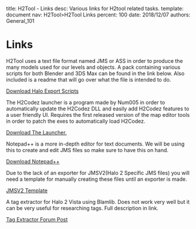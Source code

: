 title:      H2Tool - Links
desc:       Various links for H2tool related tasks.
template:   document
nav:        H2Tool>H2Tool Links
percent:    100
date:       2018/12/07
authors:    General_101

# Links

H2Tool uses a text file format named JMS or ASS in order to produce the many models used for our levels and objects. A pack containing various scripts for both Blender and 3DS Max can be found in the link below. Also included is a readme that will go over what the file is intended to do.

[Download Halo Export Scripts](https://cdn.discordapp.com/attachments/434382924700319745/532379345990451202/Halo_Export.7z)

The H2Codez launcher is a program made by Num005 in order to automatically update the H2Codez DLL and easily add H2Codez features to a user friendly UI. Requires the first released version of the map editor tools in order to patch the exes to automatically load H2Codez.

[Download The Launcher.](https://ci.appveyor.com/api/projects/num0005/h2-toolkit-launcher/artifacts/Launcher/bin/Release/H2CodezLauncher.exe)

Notepad++ is a more in-depth editor for text documents. We will be using this to create and edit JMS files so make sure to have this on hand.

[Download Notepad++](https://notepad-plus-plus.org/)

Due to the lack of an exporter for JMSV2(Halo 2 Specific JMS files) you will need a template for manually creating these files until an exporter is made.

[JMSV2 Template](https://pastebin.com/NmZEekp0)

A tag extractor for Halo 2 Vista using Blamlib. Does not work very well but it can be very useful for researching tags. Full description in link.

[Tag Extractor Forum Post](https://halo2.online/threads/tag-extractor-for-magical-doctor-wizard-researchers-only.2076/)